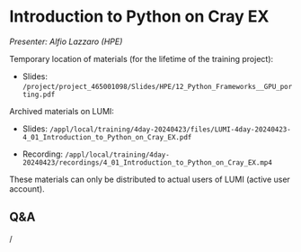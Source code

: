 # Introduction to Python on Cray EX

*Presenter: Alfio Lazzaro (HPE)*

<!--
Course materials will be provided during and after the course.
-->

Temporary location of materials (for the lifetime of the training project):

-   Slides: `/project/project_465001098/Slides/HPE/12_Python_Frameworks__GPU_porting.pdf`

Archived materials on LUMI:

-   Slides: `/appl/local/training/4day-20240423/files/LUMI-4day-20240423-4_01_Introduction_to_Python_on_Cray_EX.pdf`

-   Recording: `/appl/local/training/4day-20240423/recordings/4_01_Introduction_to_Python_on_Cray_EX.mp4`

These materials can only be distributed to actual users of LUMI (active user account).


## Q&A

/
